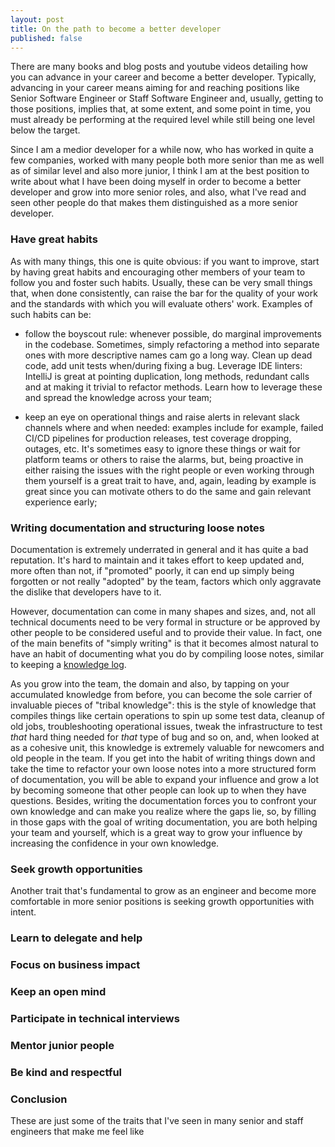 ```yaml
---
layout: post
title: On the path to become a better developer
published: false
---
```


There are many books and blog posts and youtube videos detailing how you can advance in your career and become a better developer. Typically, advancing in your career means aiming for and reaching positions like Senior Software Engineer or Staff Software Engineer and, usually, getting to those positions, implies that, at some extent, and some point in time, you must already be performing at the required level while still being one level below the target.

Since I am a medior developer for a while now, who has worked in quite a few companies, worked with many people both more senior than me as well as of similar level and also more junior, I think I am at the best position to write about what I have been doing myself in order to become a better developer and grow into more senior roles, and also, what I've read and seen other people do that makes them distinguished as a more senior developer.

### Have great habits

As with many things, this one is quite obvious: if you want to improve, start by having great habits and encouraging other members of your team to follow you and foster such habits. Usually, these can be very small things that, when done consistently, can raise the bar for the quality of your work and the standards with which you will evaluate others' work. Examples of such habits can be:

- follow the boyscout rule: whenever possible, do marginal improvements in the codebase. Sometimes, simply refactoring a method into separate ones with more descriptive names cam go a long way. Clean up dead code, add unit tests when/during fixing a bug. Leverage IDE linters: IntelliJ is great at pointing duplication, long methods, redundant calls and at making it trivial to refactor methods. Learn how to leverage these and spread the knowledge across your team;

- keep an eye on operational things and raise alerts in relevant slack channels where and when needed: examples include for example, failed CI/CD pipelines for production releases, test coverage dropping, outages, etc. It's sometimes easy to ignore these things or wait for platform teams or others to raise the alarms, but, being proactive in either raising the issues with the right people or even working through them yourself is a great trait to have, and, again, leading by example is great since you can motivate others to do the same and gain relevant experience early;

### Writing documentation and structuring loose notes

Documentation is extremely underrated in general and it has quite a bad reputation. It's hard to maintain and it takes effort to keep updated and, more often than not, if "promoted" poorly, it can end up simply being forgotten or not really "adopted" by the team, factors which only aggravate the dislike that developers have to it.

However, documentation can come in many shapes and sizes, and, not all technical documents need to be very formal in structure or be approved by other people to be considered useful and to provide their value. In fact, one of the main benefits of "simply writing" is that it becomes almost natural to have an habit of documenting what you do by compiling loose notes, similar to keeping a [knowledge log](https://bruno-oliveira.github.io/techblog/Keep-a-log/).

As you grow into the team, the domain and also, by tapping on your accumulated knowledge from before, you can become the sole carrier of invaluable pieces of "tribal knowledge": this is the style of knowledge that compiles things like certain operations to spin up some test data, cleanup of old jobs, troubleshooting operational issues, tweak the infrastructure to test _that_ hard thing needed for _that_ type of bug and so on, and, when looked at as a cohesive unit, this knowledge is extremely valuable for newcomers and old people in the team. If you get into the habit of writing things down and take the time to refactor your own loose notes into a more structured form of documentation, you will be able to expand your influence and grow a lot by becoming someone that other people can look up to when they have questions. Besides, writing the documentation forces you to confront your own knowledge and can make you realize where the gaps lie, so, by filling in those gaps with the goal of writing documentation, you are both helping your team and yourself, which is a great way to grow your influence by increasing the confidence in your own knowledge.

### Seek growth opportunities

Another trait that's fundamental to grow as an engineer and become more comfortable in more senior positions is seeking growth opportunities with intent.

### Learn to delegate and help

### Focus on business impact

### Keep an open mind

### Participate in technical interviews

### Mentor junior people

### Be kind and respectful

### Conclusion

These are just some of the traits that I've seen in many senior and staff engineers that make me feel like 
